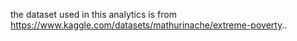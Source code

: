 the dataset used in this analytics is from https://www.kaggle.com/datasets/mathurinache/extreme-poverty..
